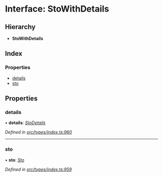 # Interface: StoWithDetails

## Hierarchy

* **StoWithDetails**

## Index

### Properties

* [details](stowithdetails.md#details)
* [sto](stowithdetails.md#sto)

## Properties

###  details

• **details**: *[StoDetails](stodetails.md)*

*Defined in [src/types/index.ts:960](https://github.com/PolymathNetwork/polymesh-sdk/blob/44d12f59/src/types/index.ts#L960)*

___

###  sto

• **sto**: *[Sto](../classes/sto.md)*

*Defined in [src/types/index.ts:959](https://github.com/PolymathNetwork/polymesh-sdk/blob/44d12f59/src/types/index.ts#L959)*

